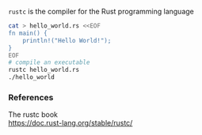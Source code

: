 
`rustc` is the compiler for the Rust programming language

```bash
cat > hello_world.rs <<EOF
fn main() {
    println!("Hello World!");
}
EOF
# compile an executable
rustc hello_world.rs
./hello_world
```

### References

The rustc book  
<https://doc.rust-lang.org/stable/rustc/>
